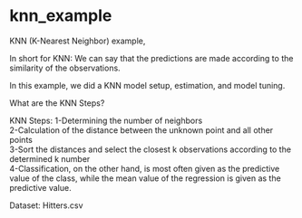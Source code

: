 # knn_example
KNN (K-Nearest Neighbor) example,<br>

In short for KNN: We can say that the predictions are made according to the similarity of the observations.<br>

In this example, we did a KNN model setup, estimation, and model tuning.<br>

What are the KNN Steps?<br>

KNN Steps:
1-Determining the number of neighbors<br>
2-Calculation of the distance between the unknown point and all other points<br>
3-Sort the distances and select the closest k observations according to the determined k number<br>
4-Classification, on the other hand, is most often given as the predictive value of the class, while the mean value of the regression is given as the predictive value.<br>

Dataset: Hitters.csv
